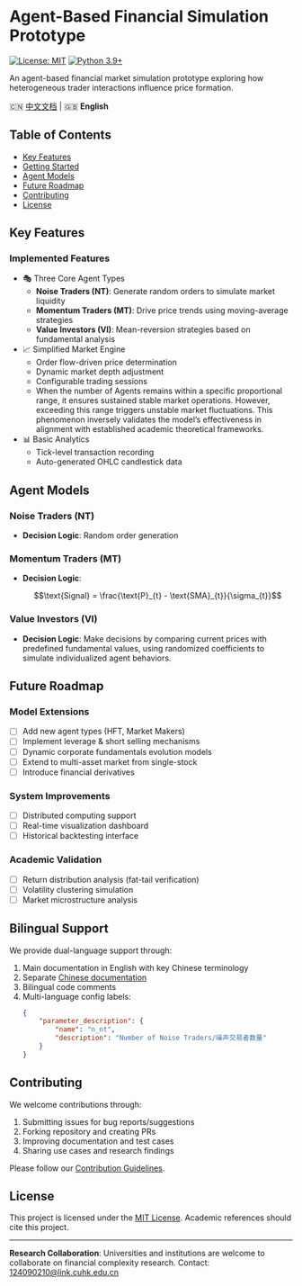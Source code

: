 # Agent-Based Financial Simulation Prototype

[![License: MIT](https://img.shields.io/badge/License-MIT-yellow.svg)](https://opensource.org/licenses/MIT) 
[![Python 3.9+](https://img.shields.io/badge/Python-3.9%2B-blue.svg)](https://www.python.org/)

An agent-based financial market simulation prototype exploring how heterogeneous trader interactions influence price formation.

🇨🇳 [中文文档](README_ZH.md) | 🇬🇧 **English** 

## Table of Contents
- [Key Features](#key-features)
- [Getting Started](#getting-started)
- [Agent Models](#agent-models)
- [Future Roadmap](#future-roadmap)
- [Contributing](#contributing)
- [License](#license)

## Key Features

### Implemented Features
- 🎭 Three Core Agent Types
  - **Noise Traders (NT)**: Generate random orders to simulate market liquidity
  - **Momentum Traders (MT)**: Drive price trends using moving-average strategies
  - **Value Investors (VI)**: Mean-reversion strategies based on fundamental analysis
- 📈 Simplified Market Engine
  - Order flow-driven price determination
  - Dynamic market depth adjustment
  - Configurable trading sessions
  - When the number of Agents remains within a specific proportional range, it ensures sustained stable market operations. However, exceeding this range triggers unstable market fluctuations. This phenomenon inversely validates the model’s effectiveness in alignment with established academic theoretical frameworks.
- 📊 Basic Analytics
  - Tick-level transaction recording
  - Auto-generated OHLC candlestick data

## Agent Models

### Noise Traders (NT)
- **Decision Logic**: Random order generation

### Momentum Traders (MT)
- **Decision Logic**:
  ```math
  \text{Signal} = \frac{\text{P}_{t} - \text{SMA}_{t}}{\sigma_{t}}
  ```

### Value Investors (VI)
- **Decision Logic**: Make decisions by comparing current prices with predefined fundamental values, using randomized coefficients to simulate individualized agent behaviors.

## Future Roadmap

### Model Extensions
- [ ] Add new agent types (HFT, Market Makers)
- [ ] Implement leverage & short selling mechanisms
- [ ] Dynamic corporate fundamentals evolution models
- [ ] Extend to multi-asset market from single-stock
- [ ] Introduce financial derivatives

### System Improvements
- [ ] Distributed computing support
- [ ] Real-time visualization dashboard
- [ ] Historical backtesting interface

### Academic Validation
- [ ] Return distribution analysis (fat-tail verification)
- [ ] Volatility clustering simulation
- [ ] Market microstructure analysis

## Bilingual Support

We provide dual-language support through:
1. Main documentation in English with key Chinese terminology
2. Separate [Chinese documentation](README_ZH.md)
3. Bilingual code comments
4. Multi-language config labels:
   ```json
   {
       "parameter_description": {
           "name": "n_nt",
           "description": "Number of Noise Traders/噪声交易者数量"
       }
   }
   ```

## Contributing

We welcome contributions through:
1. Submitting issues for bug reports/suggestions
2. Forking repository and creating PRs
3. Improving documentation and test cases
4. Sharing use cases and research findings

Please follow our [Contribution Guidelines](CONTRIBUTING.md).

## License

This project is licensed under the [MIT License](LICENSE). Academic references should cite this project.

---
**Research Collaboration**: Universities and institutions are welcome to collaborate on financial complexity research. Contact: 124090210@link.cuhk.edu.cn